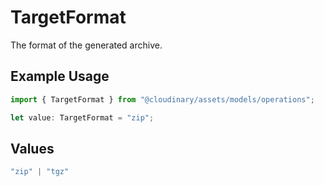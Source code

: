 # TargetFormat

The format of the generated archive.

## Example Usage

```typescript
import { TargetFormat } from "@cloudinary/assets/models/operations";

let value: TargetFormat = "zip";
```

## Values

```typescript
"zip" | "tgz"
```